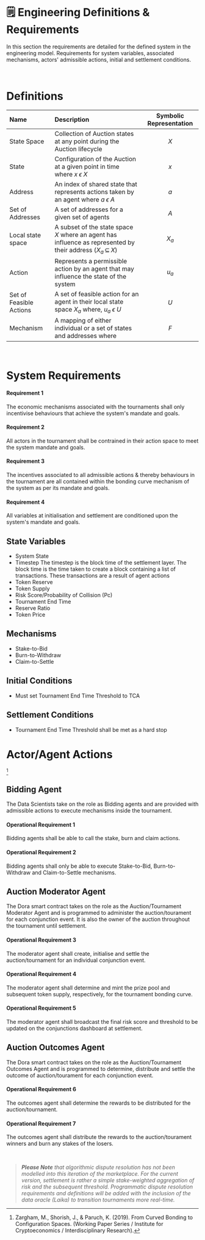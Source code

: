 # 🗒️ Engineering Definitions & Requirements

In this section the requirements are detailed for the defined system in the engineering model. Requirements for system variables, associated mechanisms, actors' admissible actions, initial and settlement conditions.

</br>

# Definitions

| Name | Description | Symbolic Representation | 
| :--- | :--- | :---: | 
| State Space | Collection of Auction states at any point during the Auction lifecycle | $X$ |
| State | Configuration of the Auction at a given point in time where $x\;\epsilon\;X$ | $x$ | 
| Address | An index of shared state that represents actions taken by an agent where $a\;\epsilon\;A$ | $a$ | 
| Set of Addresses | A set of addresses for a given set of agents | $A$ |
| Local state space | A subset of the state space $X$ where an agent has influence as represented by their address ($X_a\,\subseteq\,X$)| $X_a$ |
| Action | Represents a permissible action by an agent that may influence the state of the system | $u_a$ |
| Set of Feasible Actions | A set of feasible action for an agent in their local state space $X_a$ where, $u_a\:\epsilon\:U$| $U$ |
| Mechanism | A mapping of either individual or a set of states and addresses where  | $F$ |


</br>

# System Requirements
#### Requirement 1
The economic mechanisms associated with the tournaments shall only incentivise behaviours that achieve the system's mandate and goals.

#### Requirement 2
All actors in the tournament shall be contrained in their action space to meet the system mandate and goals.

#### Requirement 3
The incentives associated to all admissible actions & thereby behaviours in the tournament are all contained within the bonding curve mechanism of the system as per its mandate and goals.

#### Requirement 4
All variables at initialisation and settlement are conditioned upon the system's mandate and goals.


## State Variables

* System State
* Timestep
The timestep is the block time of the settlement layer. The block time is the time taken to create a block containing a list of transactions. These transactions are a result of agent actions
* Token Reserve
* Token Supply
* Risk Score/Probability of Collision (Pc)
* Tournament End Time
* Reserve Ratio
* Token Price


## Mechanisms

* Stake-to-Bid
* Burn-to-Withdraw
* Claim-to-Settle

## Initial Conditions

* Must set Tournament End Time Threshold to TCA


## Settlement Conditions

* Tournament End Time Threshold shall be met as a hard stop


# Actor/Agent Actions

[^1]

## Bidding Agent
The Data Scientists take on the role as Bidding agents and are provided with admissible actions to execute mechanisms inside the tournament.

#### Operational Requirement 1
Bidding agents shall be able to call the stake, burn and claim actions.

#### Operational Requirement 2
Bidding agents shall only be able to execute Stake-to-Bid, Burn-to-Withdraw and Claim-to-Settle mechanisms.

## Auction Moderator Agent
The Dora smart contract takes on the role as the Auction/Tournament Moderator Agent and is programmed to administer the auction/tourament for each conjunction event. It is also the owner of the auction throughout the tournament until settlement.

#### Operational Requirement 3
The moderator agent shall create, initialise and settle the auction/tournament for an individual conjunction event.

#### Operational Requirement 4
The moderator agent shall determine and mint the prize pool and subsequent token supply, respectively, for the tournament bonding curve.

#### Operational Requirement 5
The moderator agent shall broadcast the final risk score and threshold to be updated on the conjunctions dashboard at settlement.


## Auction Outcomes Agent
The Dora smart contract takes on the role as the Auction/Tournament Outcomes Agent and is programmed to determine, distribute and settle the outcome of auction/tourament for each conjunction event.

#### Operational Requirement 6
The outcomes agent shall determine the rewards to be distributed for the auction/tournament.

#### Operational Requirement 7
The outcomes agent shall distribute the rewards to the auction/tourament winners and burn any stakes of the losers.



</br>

> _**Please Note** that algorithmic dispute resolution has not been modelled into this iteration of the marketplace. For the current version, settlement is rather a simple stake-weighted aggregation of risk and the subsequent threshold. Programmatic dispute resolution requirements and definitions will be added with the inclusion of the data oracle (Laika) to transition tournaments more real-time._

[^1]: Zargham, M., Shorish, J., & Paruch, K. (2019). From Curved Bonding to Configuration Spaces. (Working Paper Series / Institute for Cryptoeconomics / Interdisciplinary Research).